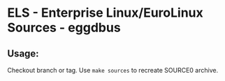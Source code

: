 # ELS - Enterprise Linux/EuroLinux Sources - eggdbus
 
## Usage:
  Checkout branch or tag. Use `make sources` to recreate  SOURCE0 archive.
